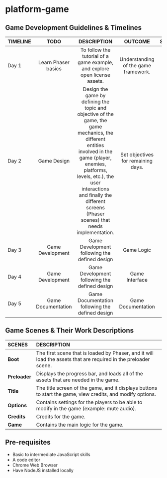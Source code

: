 # platform-game

## Game Development Guidelines & Timelines

| TIMELINE    |  TODO  |  DESCRIPTION  |    OUTCOME   |  STATUS   |
| :---        | :----: |    :----:     |    :----:    |  :----:   |
| Day 1       | Learn Phaser basics | To follow the tutorial of a game example, and explore open license assets.| Understanding of the game framework.|&#9745;|
| Day 2       | Game Design | Design the game by defining the topic and objective of the game, the game mechanics, the different entities involved in the game (player, enemies, platforms, levels, etc.), the user interactions and finally the different screens (Phaser scenes) that needs implementation. |  Set objectives for remaining days. |&#9745;|
| Day 3       |Game Development| Game Development following the defined design|  Game Logic  |&#9745;|
| Day 4       |Game Development| Game Development following the defined design|  Game Interface |&#9745;|
| Day 5       |Game Documentation| Game Documentation following the defined design|  Game Documentation |&#9745;|

## Game Scenes & Their Work Descriptions

| SCENES        | DESCRIPTION |
| :---          | :---        |
| **Boot**      | The first scene that is loaded by Phaser, and it will load the assets that are required in the preloader scene.|
| **Preloader** | Displays the progress bar, and loads all of the assets that are needed in the game.|
| **Title**     | The title screen of the game, and it displays buttons to start the game, view credits, and modify options.|
| **Options**   | Contains settings for the players to be able to modify in the game (example: mute audio).|
| **Credits**   | Credits for the game.|
| **Game**      | Contains the main logic for the game.|

## Pre-requisites

- Basic to intermediate JavaScript skills
- A code editor
- Chrome Web Browser
- Have NodeJS installed locally
